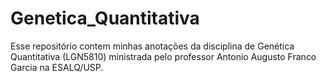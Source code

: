 # Genetica_Quantitativa

Esse repositório contem minhas anotações da disciplina de Genética Quantitativa (LGN5810) ministrada pelo professor Antonio Augusto Franco Garcia na ESALQ/USP.
